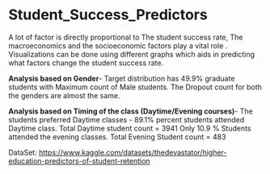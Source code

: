 # Student_Success_Predictors
A lot of factor is directly proportional  to The student success  rate, The macroeconomics and the socioeconomic factors play a vital role . Visualizations can be done using different graphs which aids in predicting what factors change the student success rate. 

 **Analysis based on Gender**- Target distribution has 49.9% graduate students with Maximum count of Male students.
The Dropout count for both the genders are almost the same.


 **Analysis based on Timing of the class (Daytime/Evening courses)**- The students preferred Daytime classes - 89.1%  percent students attended Daytime class. 
Total Daytime student count = 3941
Only 10.9 % Students attended the evening classes.
Total Evening Student count = 483

DataSet: https://www.kaggle.com/datasets/thedevastator/higher-education-predictors-of-student-retention
